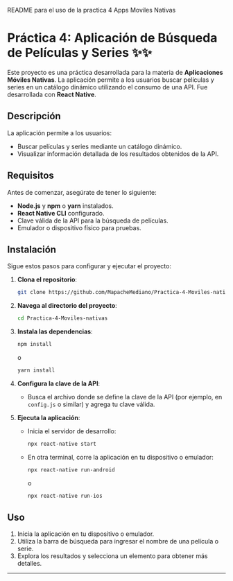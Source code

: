 README para el uso de la practica 4 Apps Moviles Nativas
# Práctica 4: Aplicación de Búsqueda de Películas y Series ✨✨

Este proyecto es una práctica desarrollada para la materia de **Aplicaciones Móviles Nativas**. La aplicación permite a los usuarios buscar películas y series en un catálogo dinámico utilizando el consumo de una API. Fue desarrollada con **React Native**.

## Descripción
La aplicación permite a los usuarios:

- Buscar películas y series mediante un catálogo dinámico.
- Visualizar información detallada de los resultados obtenidos de la API.

## Requisitos
Antes de comenzar, asegúrate de tener lo siguiente:

- **Node.js** y **npm** o **yarn** instalados.
- **React Native CLI** configurado.
- Clave válida de la API para la búsqueda de películas.
- Emulador o dispositivo físico para pruebas.

## Instalación
Sigue estos pasos para configurar y ejecutar el proyecto:

1. **Clona el repositorio**:
   ```bash
   git clone https://github.com/MapacheMediano/Practica-4-Moviles-nativas.git
   ```
2. **Navega al directorio del proyecto**:
   ```bash
   cd Practica-4-Moviles-nativas
   ```
3. **Instala las dependencias**:
   ```bash
   npm install
   ```
   o
   ```bash
   yarn install
   ```
4. **Configura la clave de la API**:
   - Busca el archivo donde se define la clave de la API (por ejemplo, en `config.js` o similar) y agrega tu clave válida.

5. **Ejecuta la aplicación**:
   - Inicia el servidor de desarrollo:
     ```bash
     npx react-native start
     ```
   - En otra terminal, corre la aplicación en tu dispositivo o emulador:
     ```bash
     npx react-native run-android
     ```
     o
     ```bash
     npx react-native run-ios
     ```

## Uso
1. Inicia la aplicación en tu dispositivo o emulador.
2. Utiliza la barra de búsqueda para ingresar el nombre de una película o serie.
3. Explora los resultados y selecciona un elemento para obtener más detalles.

---
